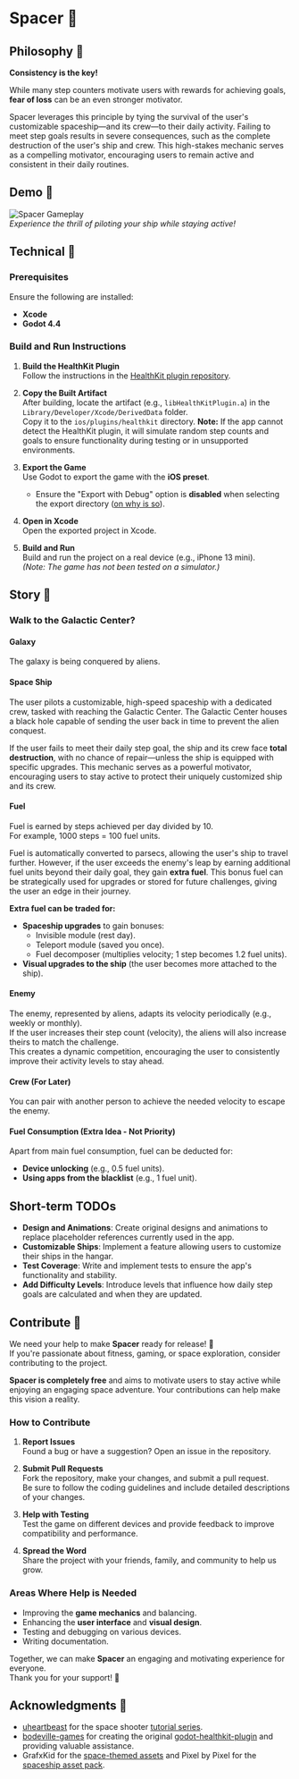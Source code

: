 # Spacer 🚀

## Philosophy 🤔

**Consistency is the key!**

While many step counters motivate users with rewards for achieving goals, **fear of loss** can be an even stronger motivator.  

Spacer leverages this principle by tying the survival of the user's customizable spaceship—and its crew—to their daily activity. Failing to meet step goals results in severe consequences, such as the complete destruction of the user's ship and crew. This high-stakes mechanic serves as a compelling motivator, encouraging users to remain active and consistent in their daily routines.


## Demo 🎥

![Spacer Gameplay](./docs/Screen%20Recording%20Apr%208%202025.gif)  
*Experience the thrill of piloting your ship while staying active!*

## Technical 🤖

### Prerequisites

Ensure the following are installed:
- **Xcode**
- **Godot 4.4**

### Build and Run Instructions

1. **Build the HealthKit Plugin**  
   Follow the instructions in the [HealthKit plugin repository](https://github.com/slowestmonkey/godot-healthkit-plugin).

2. **Copy the Built Artifact**  
   After building, locate the artifact (e.g., `libHealthKitPlugin.a`) in the `Library/Developer/Xcode/DerivedData` folder.  
   Copy it to the `ios/plugins/healthkit` directory.
   **Note:** If the app cannot detect the HealthKit plugin, it will simulate random step counts and goals to ensure functionality during testing or in unsupported environments.

3. **Export the Game**  
   Use Godot to export the game with the **iOS preset**.  
   - Ensure the "Export with Debug" option is **disabled** when selecting the export directory ([on why is so](https://github.com/slowestmonkey/godot-healthkit-plugin?tab=readme-ov-file#troubleshooting)).

4. **Open in Xcode**  
   Open the exported project in Xcode.

5. **Build and Run**  
   Build and run the project on a real device (e.g., iPhone 13 mini).  
   *(Note: The game has not been tested on a simulator.)*

## Story 📖

### Walk to the Galactic Center? 

#### Galaxy

The galaxy is being conquered by aliens.

#### Space Ship

The user pilots a customizable, high-speed spaceship with a dedicated crew, tasked with reaching the Galactic Center. The Galactic Center houses a black hole capable of sending the user back in time to prevent the alien conquest.  

If the user fails to meet their daily step goal, the ship and its crew face **total destruction**, with no chance of repair—unless the ship is equipped with specific upgrades. This mechanic serves as a powerful motivator, encouraging users to stay active to protect their uniquely customized ship and its crew.

#### Fuel

Fuel is earned by steps achieved per day divided by 10.  
For example, 1000 steps = 100 fuel units.  

Fuel is automatically converted to parsecs, allowing the user's ship to travel further. However, if the user exceeds the enemy's leap by earning additional fuel units beyond their daily goal, they gain **extra fuel**. This bonus fuel can be strategically used for upgrades or stored for future challenges, giving the user an edge in their journey.

**Extra fuel can be traded for:**
- **Spaceship upgrades** to gain bonuses:
  - Invisible module (rest day).
  - Teleport module (saved you once).
  - Fuel decomposer (multiplies velocity; 1 step becomes 1.2 fuel units).
- **Visual upgrades to the ship** (the user becomes more attached to the ship).

#### Enemy

The enemy, represented by aliens, adapts its velocity periodically (e.g., weekly or monthly).  
If the user increases their step count (velocity), the aliens will also increase theirs to match the challenge.  
This creates a dynamic competition, encouraging the user to consistently improve their activity levels to stay ahead.

#### Crew (For Later)

You can pair with another person to achieve the needed velocity to escape the enemy.

#### Fuel Consumption (Extra Idea - Not Priority)

Apart from main fuel consumption, fuel can be deducted for:
- **Device unlocking** (e.g., 0.5 fuel units).
- **Using apps from the blacklist** (e.g., 1 fuel unit).

## Short-term TODOs

- **Design and Animations**: Create original designs and animations to replace placeholder references currently used in the app.
- **Customizable Ships**: Implement a feature allowing users to customize their ships in the hangar.
- **Test Coverage**: Write and implement tests to ensure the app's functionality and stability.
- **Add Difficulty Levels**: Introduce levels that influence how daily step goals are calculated and when they are updated.

## Contribute 🙌
We need your help to make **Spacer** ready for release! 🚀  
If you're passionate about fitness, gaming, or space exploration, consider contributing to the project.  

**Spacer is completely free** and aims to motivate users to stay active while enjoying an engaging space adventure. Your contributions can help make this vision a reality.  

### How to Contribute

1. **Report Issues**  
   Found a bug or have a suggestion? Open an issue in the repository.

2. **Submit Pull Requests**  
   Fork the repository, make your changes, and submit a pull request.  
   Be sure to follow the coding guidelines and include detailed descriptions of your changes.

3. **Help with Testing**  
   Test the game on different devices and provide feedback to improve compatibility and performance.

4. **Spread the Word**  
   Share the project with your friends, family, and community to help us grow.

### Areas Where Help is Needed

- Improving the **game mechanics** and balancing.
- Enhancing the **user interface** and **visual design**.
- Testing and debugging on various devices.
- Writing documentation.

Together, we can make **Spacer** an engaging and motivating experience for everyone.  
Thank you for your support! 🙇

## Acknowledgments 🙇

- [uheartbeast](https://github.com/uheartbeast) for the space shooter [tutorial series](https://www.youtube.com/watch?v=zUeLesdL7lE&list=PL9FzW-m48fn09w6j8NowI_pSBVcsb3V78).
- [bodeville-games](https://github.com/bodeville-games) for creating the original [godot-healthkit-plugin](https://github.com/bodeville-games/godot-healthkit-plugin) and providing valuable assistance.
- GrafxKid for the [space-themed assets](https://opengameart.org/content/arcade-space-shooter-game-assets) and Pixel by Pixel for the [spaceship asset pack](https://pixel-by-pixel.itch.io/alcwilliam-space-ship-pack).
